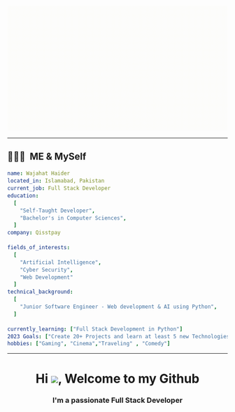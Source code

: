 <div align="center">
  <a href="#">
    <img width="auto" height="auto" src="Resources/Blue Modern Technology Intro YouTube Video .gif" />
  </a>
</div>

---

<h2> 👨🏻‍💻 &nbsp;ME & MySelf</h2>

```yaml
name: Wajahat Haider
located_in: Islamabad, Pakistan
current_job: Full Stack Developer
education:
  [
    "Self-Taught Developer",
    "Bachelor's in Computer Sciences",
  ]
company: Qisstpay

fields_of_interests:
  [
    "Artificial Intelligence",
    "Cyber Security",
    "Web Development"
  ]
technical_background:
  [
    "Junior Software Engineer - Web development & AI using Python",
  ]
  
currently_learning: ["Full Stack Development in Python"]
2023 Goals: ["Create 20+ Projects and learn at least 5 new Technologies."]
hobbies: ["Gaming", "Cinema","Traveling" , "Comedy"]
```
---


<h1 align="center">Hi <img src="https://raw.githubusercontent.com/MartinHeinz/MartinHeinz/master/wave.gif" width="30px">, Welcome to my Github</h1>
<h3 align="center">I'm a passionate Full Stack Developer</h3>



